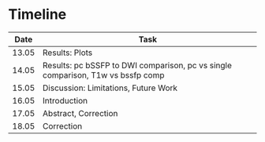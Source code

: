 # Timeline

| Date | Task |
|--- |--- |
| 13.05 | Results: Plots |
| 14.05 | Results: pc bSSFP to DWI comparison, pc vs single comparison, T1w vs bssfp comp |
| 15.05 | Discussion: Limitations, Future Work |
| 16.05 | Introduction |
| 17.05 | Abstract, Correction |
| 18.05 | Correction |
